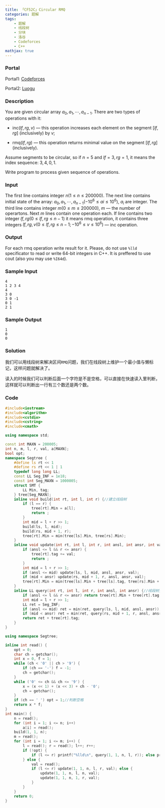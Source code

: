 ```yaml
---
title: 「CF52C」Circular RMQ
categories: 题解
tags:
    - 题解
    - 线段树
    - 分块
    - 洛谷
    - Codeforces
    - C++
mathjax: true
---
```


### Portal

Portal1: [Codeforces](http://codeforces.com/problemset/problem/52/C)

Portal2: [Luogu](http://codeforces.com/problemset/problem/52/C)

### Description

You are given circular array $a_0, a_1, \cdots, a_{n - 1}$. There are two types of operations with it:

+ $\textrm{inc}(lf, rg, v)$ — this operation increases each element on the segment $[lf, rg]$ (inclusively) by $v$;

+ $\textrm{rmq}(lf, rg)$ — this operation returns minimal value on the segment $[lf, rg]$ (inclusively).

Assume segments to be circular, so if $n = 5$ and $lf = 3, rg = 1$, it means the index sequence: $3, 4, 0, 1$.

Write program to process given sequence of operations.

### Input

The first line contains integer $n (1 \le n \le 200000)$. The next line contains initial state of the array: $a_0, a_1, \cdots, a_{n - 1} ( -10^6 \le ai \le 10^6)$, $a_i$ are integer. The third line contains integer $m (0 \le m \le 200000)$, $m$ — the number of operartons. Next $m$ lines contain one operation each. If line contains two integer $lf, rg (0 \le lf, rg \le n - 1)$ it means rmq operation, it contains three integers $lf, rg, v (0 \le lf, rg \le n - 1; -10^6 \le v \le 10^6)$ — inc operation.

### Output

For each rmq operation write result for it. Please, do not use `%lld` specificator to read or write $64$-bit integers in C++. It is preffered to use cout (also you may use `%I64d`).

### Sample Input

```
4
1 2 3 4
4
3 0
3 0 -1
0 1
2 1
```

### Sample Output

```
1
0
0
```

### Solution

我们可以用线段树来解决区间`RMQ`问题，我们在线段树上维护一个最小值与懒标记，这样问题就解决了。

读入的时候我们可以判断后面一个字符是不是空格，可以直接在快速读入里判断，这样就可以判断出一行有三个数还是两个数。

### Code

```cpp
#include<iostream>
#include<algorithm>
#include<cstdio>
#include<cstring>
#include<cmath>

using namespace std;

const int MAXN = 200005;
int n, m, l, r, val, a[MAXN];
bool opt;
namespace Segtree {
    #define ls rt << 1
    #define rs rt << 1 | 1
    typedef long long LL;
    const LL Seg_INF = 1e18;
    const int Seg_MAXN = 1000005;
    struct SMT {
        LL Min, tag;
    } tree[Seg_MAXN];
    inline void build(int rt, int l, int r) {//建立线段树
        if (l == r) {
            tree[rt].Min = a[l];
            return ;
        }
        int mid = l + r >> 1;
        build(ls, l, mid);
        build(rs, mid + 1, r);
        tree[rt].Min = min(tree[ls].Min, tree[rs].Min);
    }
    inline void update(int rt, int l, int r, int ansl, int ansr, int val) {//线段树修改
        if (ansl <= l && r <= ansr) {
            tree[rt].tag += val;
            return ;
        }
        int mid = l + r >> 1;
        if (ansl <= mid) update(ls, l, mid, ansl, ansr, val);
        if (mid < ansr) update(rs, mid + 1, r, ansl, ansr, val);
        tree[rt].Min = min(tree[ls].Min + tree[ls].tag, tree[rs].Min + tree[rs].tag);
    }
    inline LL query(int rt, int l, int r, int ansl, int ansr) {//线段树查询
        if (ansl <= l && r <= ansr) return tree[rt].Min + tree[rt].tag;
        int mid = l + r >> 1;
        LL ret = Seg_INF;
        if (ansl <= mid) ret = min(ret, query(ls, l, mid, ansl, ansr));
        if (mid < ansr) ret = min(ret, query(rs, mid + 1, r, ansl, ansr));
        return ret + tree[rt].tag;
    }
}

using namespace Segtree;

inline int read() {
    opt = 0;
    char ch = getchar();
    int x = 0, f = 1;
    while (ch < '0' || ch > '9') {
        if (ch == '-') f = -1;
        ch = getchar();
    }
    while ('0' <= ch && ch <= '9') {
        x = (x << 1) + (x << 3) + ch - '0';
        ch = getchar();
    }
    if (ch == ' ') opt = 1;//判断空格
    return x * f;
}
int main() {
    n = read();
    for (int i = 1; i <= n; i++)
        a[i] = read();
    build(1, 1, n);
    m = read();
    for (int i = 1; i <= m; i++) {
        l = read(); r = read(); l++; r++;
        if (!opt) {
            if (l <= r) printf("%lld\n", query(1, 1, n, l, r)); else printf("%lld\n", min(query(1, 1, n, l, n), query(1, 1, n, 1, r)));
        } else {
            val = read();
            if (l <= r) update(1, 1, n, l, r, val); else {
                update(1, 1, n, l, n, val);
                update(1, 1, n, 1, r, val);
            }
        }
    }
    return 0;
}
```